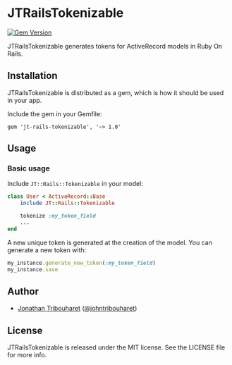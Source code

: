# JTRailsTokenizable

[![Gem Version](https://badge.fury.io/rb/jt-rails-tokenizable.svg)](http://badge.fury.io/rb/jt-rails-tokenizable)

JTRailsTokenizable generates tokens for ActiveRecord models in Ruby On Rails.

## Installation

JTRailsTokenizable is distributed as a gem, which is how it should be used in your app.

Include the gem in your Gemfile:

    gem 'jt-rails-tokenizable', '~> 1.0'

## Usage

### Basic usage

Include `JT::Rails::Tokenizable` in your model:

```ruby
class User < ActiveRecord::Base
	include JT::Rails::Tokenizable

	tokenize :my_token_field
	...
end
```

A new unique token is generated at the creation of the model. You can generate a new token with:

```ruby
my_instance.generate_new_token(:my_token_field)
my_instance.save
```

## Author

- [Jonathan Tribouharet](https://github.com/jonathantribouharet) ([@johntribouharet](https://twitter.com/johntribouharet))

## License

JTRailsTokenizable is released under the MIT license. See the LICENSE file for more info.
